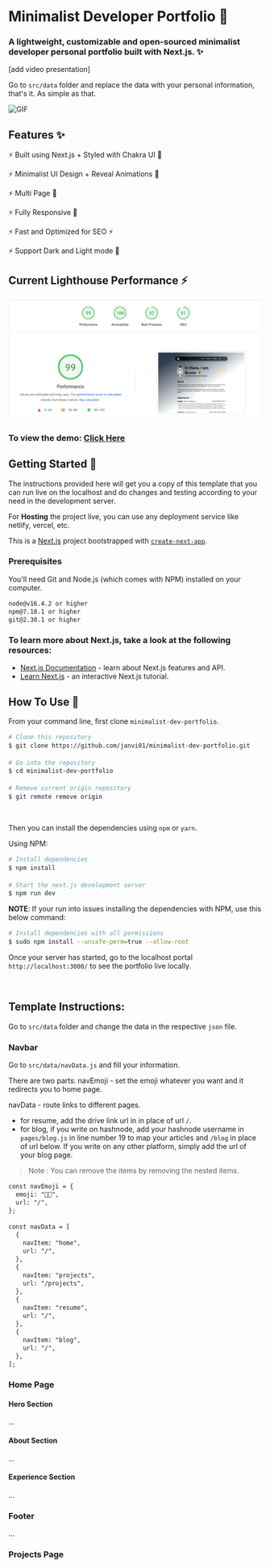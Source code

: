 # Minimalist Developer Portfolio 🚀

### A lightweight, customizable and open-sourced minimalist developer personal portfolio built with Next.js. ✨

[add video presentation]

Go to `src/data` folder and replace the data with your personal information, that's it. As simple as that.

![GIF](https://media.giphy.com/media/F1ZR9NJoNMmLWynn2M/giphy.gif)

## Features ✨

⚡️ Built using Next.js + Styled with Chakra UI 💫

⚡️ Minimalist UI Design + Reveal Animations 🌟

⚡️ Multi Page 💎

⚡️ Fully Responsive 🚀

⚡️ Fast and Optimized for SEO ⚡

⚡️ Support Dark and Light mode 🌙

## Current Lighthouse Performance ⚡

![Lighthouse](src/assets/Performance.png)

### To view the demo: [Click Here](https://minimalist-dev-portfolio.vercel.app/)

## Getting Started 🚀

The instructions provided here will get you a copy of this template that you can run live on the localhost and do changes and testing according to your need in the development server.

For **Hosting** the project live, you can use any deployment service like netlify, vercel, etc.

This is a [Next.js](https://nextjs.org/) project bootstrapped with [`create-next-app`](https://github.com/vercel/next.js/tree/canary/packages/create-next-app).

### Prerequisites

You'll need Git and Node.js (which comes with NPM) installed on your computer.

```
node@v16.4.2 or higher
npm@7.18.1 or higher
git@2.30.1 or higher
```

### To learn more about Next.js, take a look at the following resources:

- [Next.js Documentation](https://nextjs.org/docs) - learn about Next.js features and API.
- [Learn Next.js](https://nextjs.org/learn) - an interactive Next.js tutorial.

## How To Use 🔧

From your command line, first clone `minimalist-dev-portfolio`.

```bash
# Clone this repository
$ git clone https://github.com/janvi01/minimalist-dev-portfolio.git

# Go into the repository
$ cd minimalist-dev-portfolio

# Remove current origin repository
$ git remote remove origin
```

<br/>

Then you can install the dependencies using `npm` or `yarn`.

Using NPM:

```bash
# Install dependencies
$ npm install

# Start the next.js development server
$ npm run dev
```

**NOTE**:
If your run into issues installing the dependencies with NPM, use this below command:

```bash
# Install dependencies with all permissions
$ sudo npm install --unsafe-perm=true --allow-root
```

Once your server has started, go to the localhost portal `http://localhost:3000/` to see the portfolio live locally.

<br/>

## Template Instructions:

Go to `src/data` folder and change the data in the respective `json` file.

### Navbar

Go to `src/data/navData.js` and fill your information.

There are two parts: navEmoji - set the emoji whatever you want and it redirects you to home page.

navData - route links to different pages.

- for resume, add the drive link url in in place of url `/`.
- for blog, if you write on hashnode, add your hashnode username in `pages/blog.js` in line number 19 to map your articles and `/blog` in place of url below. If you write on any other platform, simply add the url of your blog page.

> Note : You can remove the items by removing the nested items.

```
const navEmoji = {
  emoji: "🧑‍💻",
  url: "/",
};

const navData = [
  {
    navItem: "home",
    url: "/",
  },
  {
    navItem: "projects",
    url: "/projects",
  },
  {
    navItem: "resume",
    url: "/",
  },
  {
    navItem: "blog",
    url: "/",
  },
];
```

### Home Page

#### Hero Section

...

#### About Section

...

#### Experience Section

...

### Footer

...

### Projects Page
